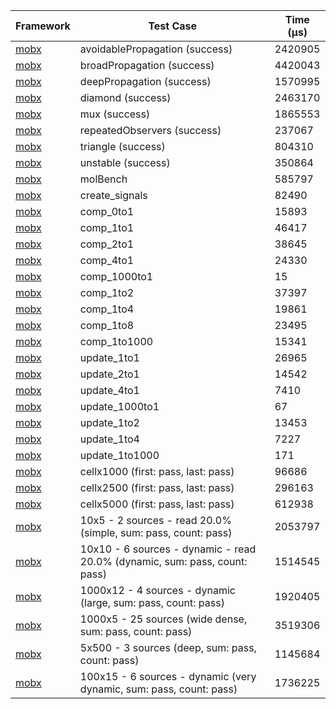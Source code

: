 | Framework | Test Case | Time (μs) |
| --- | --- | --- |
| [mobx](https://github.com/mobxjs/mobx.dart) | avoidablePropagation (success) | 2420905 |
| [mobx](https://github.com/mobxjs/mobx.dart) | broadPropagation (success) | 4420043 |
| [mobx](https://github.com/mobxjs/mobx.dart) | deepPropagation (success) | 1570995 |
| [mobx](https://github.com/mobxjs/mobx.dart) | diamond (success) | 2463170 |
| [mobx](https://github.com/mobxjs/mobx.dart) | mux (success) | 1865553 |
| [mobx](https://github.com/mobxjs/mobx.dart) | repeatedObservers (success) | 237067 |
| [mobx](https://github.com/mobxjs/mobx.dart) | triangle (success) | 804310 |
| [mobx](https://github.com/mobxjs/mobx.dart) | unstable (success) | 350864 |
| [mobx](https://github.com/mobxjs/mobx.dart) | molBench | 585797 |
| [mobx](https://github.com/mobxjs/mobx.dart) | create_signals | 82490 |
| [mobx](https://github.com/mobxjs/mobx.dart) | comp_0to1 | 15893 |
| [mobx](https://github.com/mobxjs/mobx.dart) | comp_1to1 | 46417 |
| [mobx](https://github.com/mobxjs/mobx.dart) | comp_2to1 | 38645 |
| [mobx](https://github.com/mobxjs/mobx.dart) | comp_4to1 | 24330 |
| [mobx](https://github.com/mobxjs/mobx.dart) | comp_1000to1 | 15 |
| [mobx](https://github.com/mobxjs/mobx.dart) | comp_1to2 | 37397 |
| [mobx](https://github.com/mobxjs/mobx.dart) | comp_1to4 | 19861 |
| [mobx](https://github.com/mobxjs/mobx.dart) | comp_1to8 | 23495 |
| [mobx](https://github.com/mobxjs/mobx.dart) | comp_1to1000 | 15341 |
| [mobx](https://github.com/mobxjs/mobx.dart) | update_1to1 | 26965 |
| [mobx](https://github.com/mobxjs/mobx.dart) | update_2to1 | 14542 |
| [mobx](https://github.com/mobxjs/mobx.dart) | update_4to1 | 7410 |
| [mobx](https://github.com/mobxjs/mobx.dart) | update_1000to1 | 67 |
| [mobx](https://github.com/mobxjs/mobx.dart) | update_1to2 | 13453 |
| [mobx](https://github.com/mobxjs/mobx.dart) | update_1to4 | 7227 |
| [mobx](https://github.com/mobxjs/mobx.dart) | update_1to1000 | 171 |
| [mobx](https://github.com/mobxjs/mobx.dart) | cellx1000 (first: pass, last: pass) | 96686 |
| [mobx](https://github.com/mobxjs/mobx.dart) | cellx2500 (first: pass, last: pass) | 296163 |
| [mobx](https://github.com/mobxjs/mobx.dart) | cellx5000 (first: pass, last: pass) | 612938 |
| [mobx](https://github.com/mobxjs/mobx.dart) | 10x5 - 2 sources - read 20.0% (simple, sum: pass, count: pass) | 2053797 |
| [mobx](https://github.com/mobxjs/mobx.dart) | 10x10 - 6 sources - dynamic - read 20.0% (dynamic, sum: pass, count: pass) | 1514545 |
| [mobx](https://github.com/mobxjs/mobx.dart) | 1000x12 - 4 sources - dynamic (large, sum: pass, count: pass) | 1920405 |
| [mobx](https://github.com/mobxjs/mobx.dart) | 1000x5 - 25 sources (wide dense, sum: pass, count: pass) | 3519306 |
| [mobx](https://github.com/mobxjs/mobx.dart) | 5x500 - 3 sources (deep, sum: pass, count: pass) | 1145684 |
| [mobx](https://github.com/mobxjs/mobx.dart) | 100x15 - 6 sources - dynamic (very dynamic, sum: pass, count: pass) | 1736225 |
